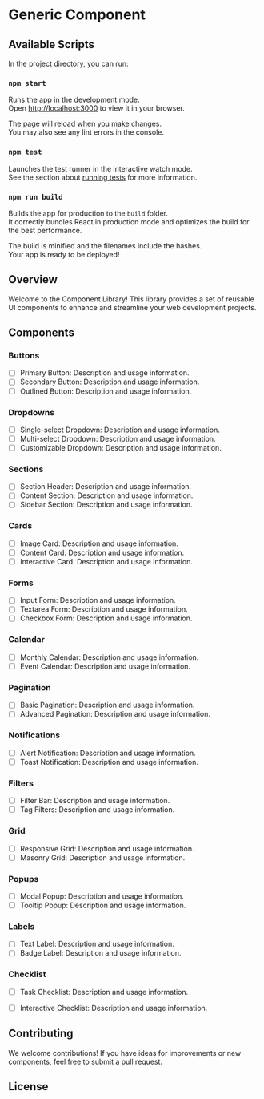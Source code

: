 # Generic Component



## Available Scripts

In the project directory, you can run:

### `npm start`

Runs the app in the development mode.\
Open [http://localhost:3000](http://localhost:3000) to view it in your browser.

The page will reload when you make changes.\
You may also see any lint errors in the console.

### `npm test`

Launches the test runner in the interactive watch mode.\
See the section about [running tests](https://facebook.github.io/create-react-app/docs/running-tests) for more information.

### `npm run build`

Builds the app for production to the `build` folder.\
It correctly bundles React in production mode and optimizes the build for the best performance.

The build is minified and the filenames include the hashes.\
Your app is ready to be deployed!


## Overview

Welcome to the Component Library! This library provides a set of reusable UI components to enhance and streamline your web development projects.

## Components

### Buttons

- [ ] Primary Button: Description and usage information.
- [ ] Secondary Button: Description and usage information.
- [ ] Outlined Button: Description and usage information.

### Dropdowns

- [ ] Single-select Dropdown: Description and usage information.
- [ ] Multi-select Dropdown: Description and usage information.
- [ ] Customizable Dropdown: Description and usage information.

### Sections

- [ ] Section Header: Description and usage information.
- [ ] Content Section: Description and usage information.
- [ ] Sidebar Section: Description and usage information.

### Cards

- [ ] Image Card: Description and usage information.
- [ ] Content Card: Description and usage information.
- [ ] Interactive Card: Description and usage information.

### Forms

- [ ] Input Form: Description and usage information.
- [ ] Textarea Form: Description and usage information.
- [ ] Checkbox Form: Description and usage information.

### Calendar

- [ ] Monthly Calendar: Description and usage information.
- [ ] Event Calendar: Description and usage information.

### Pagination

- [ ] Basic Pagination: Description and usage information.
- [ ] Advanced Pagination: Description and usage information.

### Notifications

- [ ] Alert Notification: Description and usage information.
- [ ] Toast Notification: Description and usage information.

### Filters

- [ ] Filter Bar: Description and usage information.
- [ ] Tag Filters: Description and usage information.

### Grid

- [ ] Responsive Grid: Description and usage information.
- [ ] Masonry Grid: Description and usage information.

### Popups

- [ ] Modal Popup: Description and usage information.
- [ ] Tooltip Popup: Description and usage information.

### Labels

- [ ] Text Label: Description and usage information.
- [ ] Badge Label: Description and usage information.

### Checklist

- [ ] Task Checklist: Description and usage information.
- [ ] Interactive Checklist: Description and usage information.


## Contributing

We welcome contributions! If you have ideas for improvements or new components, feel free to submit a pull request.

## License

